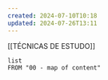 ```yaml
---
created: 2024-07-10T10:18
updated: 2024-07-26T13:11
---
```

[[TÉCNICAS DE ESTUDO]]


```dataview
list
FROM "00 - map of content"
```